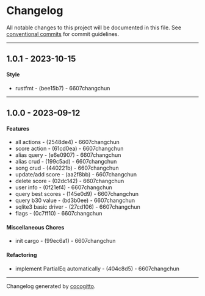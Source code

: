 # Changelog
All notable changes to this project will be documented in this file. See [conventional commits](https://www.conventionalcommits.org/) for commit guidelines.

- - -
## 1.0.1 - 2023-10-15
#### Style
- rustfmt - (bee15b7) - 6607changchun

- - -

## 1.0.0 - 2023-09-12
#### Features
- all actions - (2548de4) - 6607changchun
- score action - (61cd0ea) - 6607changchun
- alias query - (e6e0907) - 6607changchun
- alias crud - (199c5ad) - 6607changchun
- song crud - (440221b) - 6607changchun
- update/add score - (aa2f8bb) - 6607changchun
- delete score - (02dc142) - 6607changchun
- user info - (0f21ef4) - 6607changchun
- query best scores - (145e0d9) - 6607changchun
- query b30 value - (bd3b0ee) - 6607changchun
- sqlite3 basic driver - (27cd106) - 6607changchun
- flags - (0c7ff10) - 6607changchun
#### Miscellaneous Chores
- init cargo - (99ec6a1) - 6607changchun
#### Refactoring
- implement PartialEq automatically - (404c8d5) - 6607changchun

- - -

Changelog generated by [cocogitto](https://github.com/cocogitto/cocogitto).